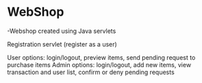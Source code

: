 # WebShop
-Webshop created using Java servlets

Registration servlet (register as a user)

User options: login/logout, preview items, send pending request to purchase items
Admin options: login/logout, add new items, view transaction and user list, confirm or deny pending requests
